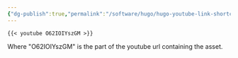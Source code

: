 ```yaml
---
{"dg-publish":true,"permalink":"/software/hugo/hugo-youtube-link-shortcode/","tags":["hugo","shortcodes"]}
---
```


```
{{< youtube O62IOIYszGM >}}

```
Where "O62IOIYszGM" is the part of the youtube url containing the asset.